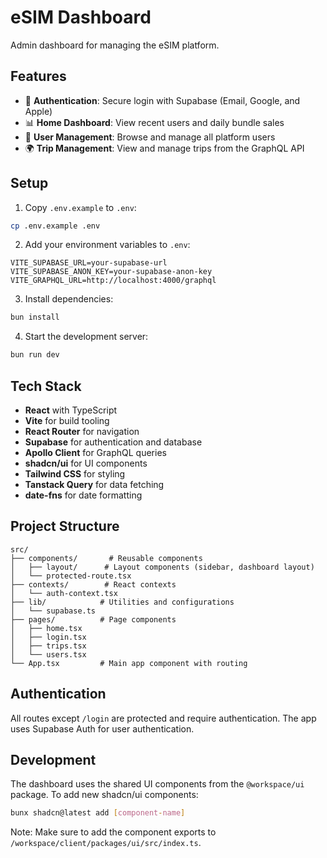 # eSIM Dashboard

Admin dashboard for managing the eSIM platform.

## Features

- 🔐 **Authentication**: Secure login with Supabase (Email, Google, and Apple)
- 📊 **Home Dashboard**: View recent users and daily bundle sales
- 👥 **User Management**: Browse and manage all platform users
- 🌍 **Trip Management**: View and manage trips from the GraphQL API

## Setup

1. Copy `.env.example` to `.env`:
```bash
cp .env.example .env
```

2. Add your environment variables to `.env`:
```
VITE_SUPABASE_URL=your-supabase-url
VITE_SUPABASE_ANON_KEY=your-supabase-anon-key
VITE_GRAPHQL_URL=http://localhost:4000/graphql
```

3. Install dependencies:
```bash
bun install
```

4. Start the development server:
```bash
bun run dev
```

## Tech Stack

- **React** with TypeScript
- **Vite** for build tooling
- **React Router** for navigation
- **Supabase** for authentication and database
- **Apollo Client** for GraphQL queries
- **shadcn/ui** for UI components
- **Tailwind CSS** for styling
- **Tanstack Query** for data fetching
- **date-fns** for date formatting

## Project Structure

```
src/
├── components/       # Reusable components
│   ├── layout/      # Layout components (sidebar, dashboard layout)
│   └── protected-route.tsx
├── contexts/        # React contexts
│   └── auth-context.tsx
├── lib/            # Utilities and configurations
│   └── supabase.ts
├── pages/          # Page components
│   ├── home.tsx
│   ├── login.tsx
│   ├── trips.tsx
│   └── users.tsx
└── App.tsx         # Main app component with routing
```

## Authentication

All routes except `/login` are protected and require authentication. The app uses Supabase Auth for user authentication.

## Development

The dashboard uses the shared UI components from the `@workspace/ui` package. To add new shadcn/ui components:

```bash
bunx shadcn@latest add [component-name]
```

Note: Make sure to add the component exports to `/workspace/client/packages/ui/src/index.ts`.
